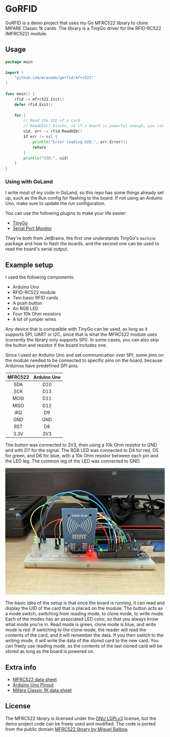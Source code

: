# GoRFID

GoRFID is a demo project that uses my Go MFRC522 library to clone MIFARE Classic 1k cards.
The library is a TinyGo driver for the RFID-RC522 (MFRC522) module.

## Usage

```go
package main

import (
    "github.com/erazemk/gorfid/mfrc522"
)

func main() {
    rfid := mfrc522.Init()
    defer rfid.Exit()

    for {
        // Read the UID of a card
        // ReadUID() blocks, so if a board is powerful enough, you can run this in a goroutine
        uid, err := rfid.ReadUID()
        if err != nil {
            println("Error reading UID:", err.Error())
            return
        }
        println("UID:", uid)
    }
}
```

### Using with GoLand

I write most of my code in GoLand, so this repo has some things already set up, such as the
Run config for flashing to the board.
If not using an Arduino Uno, make sure to update the run configuration.

You can use the following plugins to make your life easier:
- [TinyGo](https://plugins.jetbrains.com/plugin/16915-tinygo)
- [Serial Port Monitor](https://plugins.jetbrains.com/plugin/8031-serial-port-monitor)

They're both from JetBrains, the first one understands TinyGo's `machine` package and how to flash
the boards, and the second one can be used to read the board's serial output.

## Example setup

I used the following components:
- Arduino Uno
- RFID-RC522 module
- Two basic RFID cards
- A push button
- An RGB LED
- Four 10k Ohm resistors
- A lot of jumper wires

Any device that is compatible with TinyGo can be used, as long as it supports SPI, UART or I2C,
since that is what the MFRC522 module uses (currently the library only supports SPI).
In some cases, you can also skip the button and resistor if the board includes one.

Since I used an Arduino Uno and set communication over SPI, some pins on the module needed to be
connected to specific pins on the board, because Arduinos have predefined SPI pins.

| **MFRC522** | **Arduino Uno** |
|:-----------:|:---------------:|
|     SDA     |       D10       |
|     SCK     |       D13       |
|    MOSI     |       D11       |
|    MISO     |       D12       |
|     IRQ     |       D9        |
|     GND     |       GND       |
|     RST     |       D8        |
|    3.3V     |       3V3       |

The button was connected to 3V3, then using a 10k Ohm resistor to GND and with D7 for the signal.
The RGB LED was connected to D4 for red, D5 for green, and D6 for blue, with a 10k Ohm resistor
between each pin and the LED leg.
The common leg of the LED was connected to GND.

<img src="res/breadboard.jpg" height="400" alt="Setup on a breadboard">

The basic idea of the setup is that once the board is running, it can read and display the UID of
the card that is placed on the module.
The button acts as a mode switch, switching from reading mode, to clone mode, to write mode.
Each of the modes has an associated LED color, so that you always know what mode you're in.
Read mode is green, clone mode is blue, and write mode is red.
If switching to the clone mode, the reader will read the contents of the card, and it will remember
the data.
If you then switch to the writing mode, it will write the data of the stored card to the new card.
You can freely use reading mode, as the contents of the last cloned card will be stored as long
as the board is powered on.

## Extra info

- [MFRC522 data sheet](https://www.nxp.com/docs/en/data-sheet/MFRC522.pdf)
- [Arduino Uno Pinout](https://docs.arduino.cc/hardware/uno/)
- [Mifare Classic 1K data sheet](http://www.mouser.com/ds/2/302/MF1S503x-89574.pdf)

## License

The MFRC522 library is licensed under the [GNU LGPLv3](LICENSE) license, but
the demo project code can be freely used and modified.
The code is ported from the public domain
[MFRC522 library by Miguel Balboa](https://github.com/miguelbalboa/rfid).
